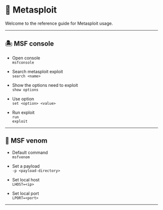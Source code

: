 # 🌊 Metasploit

Welcome to the reference guide for Metasploit usage.

---

## 🏝️ MSF console

- Open console\
`msfconsole`

- Search metasploit exploit\
`search <name>`

- Show the options need to exploit\
`show options`

- Use option\
`set <option> <value>`

- Run exploit\
`run`\
`exploit`

---

## 🐠 MSF venom

- Default command\
`msfvenom`

- Set a payload\
`-p <payload-directory>`

- Set local host\
`LHOST=<ip>`

- Set local port\
`LPORT=<port>`

---
